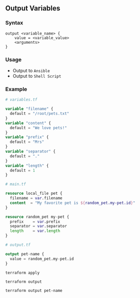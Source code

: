 ## Output Variables

### Syntax

```
output <variable_name> {
    value = <variable_value>
    <arguments>
}
```

### Usage

- Output to `Ansible`
- Output to `Shell Script`

### Example

```terraform
# variables.tf

variable "filename" {
  default = "/root/pets.txt"
}
variable "content" {
  default = "We love pets!"
}
variable "prefix" {
  default = "Mrs"
}
variable "separator" {
  default = "."
}
variable "length" {
  default = 1
}
```

```terraform
# main.tf

resource local_file pet {
  filename = var.filename
  content  = "My favorite pet is ${random_pet.my-pet.id}"
}

resource random_pet my-pet {
  prefix    = var.prefix
  separator = var.separator
  length    = var.length
}
```

```terraform
# output.tf

output pet-name {
  value = random_pet.my-pet.id
}
```

```shell
terraform apply
```

```shell
terraform output
```

```shell
terraform output pet-name
```
